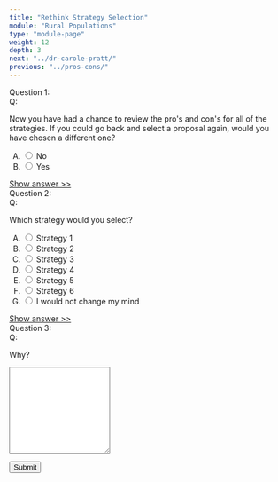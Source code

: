 ```yaml
---
title: "Rethink Strategy Selection"
module: "Rural Populations"
type: "module-page"
weight: 12
depth: 3
next: "../dr-carole-pratt/"
previous: "../pros-cons/"
---
```

<form method="post" action="."><div class="pageblock hide-feedback">







  


<div class="cases"><div class="casetitle">Question 1:</div><div class="casecontent"><div class="casequestion"><div class="casequestion-text clearfix"><div class="q-mod5">Q:</div><div class="question-text"><p>Now you have had a chance to review the pro's and con's for all of the strategies. If you could go back and select a proposal again, would you have chosen a different one?</p></div></div><form id="form-121" method="post"><ol class="caseanswercontainer" type="A"><li class=""><label><input name="question121" value="No"
                           type="radio">
                    No
                </label></li><li class=""><label><input name="question121" value="Yes"
                           type="radio">
                    Yes
                </label></li></ol></form></div><div class="casesanswerdisplay"><a href="#q121" class="moretoggle">Show answer &gt;&gt;</a><div id="q121" class="toggleable" style="display: none"><p><i>The correct answer is A:</i><div class="casequestionexplanation"></div></p></div></div></div></div>

  


<div class="cases"><div class="casetitle">Question 2:</div><div class="casecontent"><div class="casequestion"><div class="casequestion-text clearfix"><div class="q-mod5">Q:</div><div class="question-text"><p>Which strategy would you select?</p></div></div><form id="form-122" method="post"><ol class="caseanswercontainer" type="A"><li class=""><label><input name="question122" value="Strategy 1"
                           type="radio">
                    Strategy 1
                </label></li><li class=""><label><input name="question122" value="Strategy 2"
                           type="radio">
                    Strategy 2
                </label></li><li class=""><label><input name="question122" value="Strategy 3"
                           type="radio">
                    Strategy 3
                </label></li><li class=""><label><input name="question122" value="Strategy 4"
                           type="radio">
                    Strategy 4
                </label></li><li class=""><label><input name="question122" value="Strategy 5"
                           type="radio">
                    Strategy 5
                </label></li><li class=""><label><input name="question122" value="Strategy 6"
                           type="radio">
                    Strategy 6
                </label></li><li class=""><label><input name="question122" value="I would not change my mind"
                           type="radio">
                    I would not change my mind
                </label></li></ol></form></div><div class="casesanswerdisplay"><a href="#q122" class="moretoggle">Show answer &gt;&gt;</a><div id="q122" class="toggleable" style="display: none"><p><i>The correct answer is A:</i><div class="casequestionexplanation"></div></p></div></div></div></div>

  


<div class="cases"><div class="casetitle">Question 3:</div><div class="casecontent"><div class="casequestion"><div class="casequestion-text clearfix"><div class="q-mod5">Q:</div><div class="question-text"><p>Why?</p></div></div><textarea rows="10" name="question123" class="form-control"></textarea></div></div></div>



  <script src="/media/quizblock/js/quizshow.js"></script>



</div><div class="submit-container"><input class="btn btn-info btn-submit-section" type="submit" value="Submit" /></div></form>